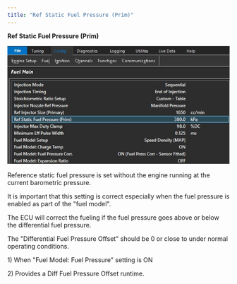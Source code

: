 ```yaml
---
title: "Ref Static Fuel Pressure (Prim)"
---
```


**Ref Static Fuel Pressure (Prim)**&nbsp;


![Image](</img/Config Fuel6.jpg>)


Reference static fuel pressure is set without the engine running at the current barometric pressure. &nbsp;

It is important that this setting is correct especially when the fuel pressure is enabled as part of the "fuel model". &nbsp;

The ECU will correct the fueling if the fuel pressure goes above or below the differential fuel pressure. &nbsp;

The "Differential Fuel Pressure Offset" should be 0 or close to under normal operating conditions.


&#49;) When "Fuel Model: Fuel Pressure" setting is ON&nbsp;

&#50;) Provides a Diff Fuel Pressure Offset runtime.


